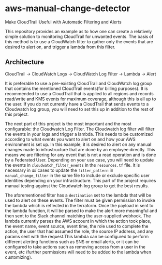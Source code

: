# aws-manual-change-detector

Make CloudTrail Useful with Automatic Filtering and Alerts


This repository provides an example as to how one can create a relatively simple solution to 
monitoring CloudTrail for unwanted events. The basis of this method is to use a CloudWatch 
filter to gather only the events that are desired to alert on, and trigger a lambda from this 
filter.


## Architecture

CloudTrail -> CloudWatch Logs -> CloudWatch Log Filter -> Lambda -> Alert

It is preferable to use a pre-existing CloudTrail and CloudWatch log group that contains the mentioned 
CloudTrail events(for billing purposes). It is recommended to use a CloudTrail that is applied to all 
regions and records read/write and KMS events for maximum coverage, although this is all up to the user. 
If you do not currently have a CloudTrail that sends events to a Cloudwatch log group, you will need to 
set this up in addition to the rest of this project. 

The next part of this project is the most important and the most configurable: the Cloudwatch Log Filter.
The Cloudwatch log filter will filter the events in your logs and trigger a lambda. This needs to be 
customized according to what events you want to alert on and how your AWS environment is set up. In this 
example, it is desired to alert on any manual changes made to infrustructure that are done by an employee 
directly. This means we are filtering for any event that is not a read operation and is done by a Federated 
User. Depending on your use case, you will need to update the events in `cloudwatch_filter_events` in the 
`resources.tf` file. It is necessary in *all* cases to update the `filter_pattern` in `manual_change_filter` 
in the same file to include or exclude specific user identities depending on your infrastructure. This part 
of the project requires manual testing against the Cloudwatch log group to get the best results.

The aforementioned filter has a `destination` set to the lambda that will be used to alert on these events. 
The filter must be given permission to invoke the lambda which is reflected in the terraform. Once the payload 
in sent to the lambda function, it will be parsed to make the alert more meaningful and then sent to the Slack 
channel matching the user-supplied webhook. The lambda currently parses the AWS account in which the 
action took place, the event name, event source, event time, the role used to complete the action, the user that 
had assumed the role, the source IP address, and any params sent with the request.This lambda can be configured 
to perform different alerting functions such as SNS or email alerts, or it can be configured to take actions such 
as removing access from a user in the event, etc (further permissions will need to be added to the lambda when customizing).

